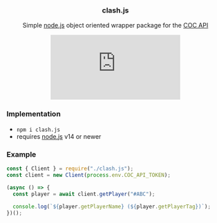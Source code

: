 <div align="center">
  
  ### clash.js
  
  Simple [node.js](https://nodejs.org/en/) object oriented wrapper package for the [COC API](https://developer.clashofclans.com/#/)
  
  [![Logo](https://img.shields.io/npm/v/clash.js)](https://www.npmjs.com/package/clash.js)

</div>

### Implementation
  
- ```npm i clash.js```
- requires [node.js](https://nodejs.org/en/) v14 or newer
  
### Example
  
```js
const { Client } = require("./clash.js");
const client = new Client(process.env.COC_API_TOKEN);

(async () => {
  const player = await client.getPlayer("#ABC");
  
  console.log(`${player.getPlayerName} (${player.getPlayerTag})`);
})();
```
